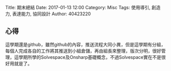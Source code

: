 Title: 期末總結
Date: 2017-01-13 12:00
Category: Misc
Tags: 使用導引, 創造力, 表達能力, 協同設計
Author: 40423220

## 心得

這學期還是github，雖然github的內容，推送流程大同小異，但是這學期有分組，每個人完成各自的工作將其推送到小組倉儲，再由組長來整理，版次分明，很好管理，這學期所學的Solvespace及Onsharp基礎概念，不過Solvespace實在不是很好用就是了。